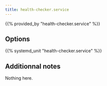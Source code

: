```yaml
---
title: health-checker.service
---
```


{{% provided_by "health-checker.service" %}}

## Options

{{% systemd_unit "health-checker.service" %}}

## Additionnal notes

Nothing here.